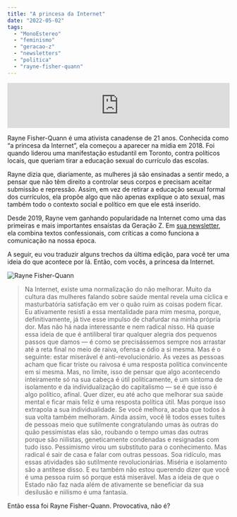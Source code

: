```yaml
---
title: "A princesa da Internet"
date: "2022-05-02"
tags: 
  - "MonoEstereo"
  - "feminismo"
  - "geracao-z"
  - "newsletters"
  - "politica"
  - "rayne-fisher-quann"
---
```


<iframe src="https://anchor.fm/MonoEstéreo/embed/episodes/A-princesa-da-Internet-e1ht4gr" height="102px" width="100%" frameborder="0" scrolling="no"></iframe>

Rayne Fisher-Quann é uma ativista canadense de 21 anos. Conhecida como “a princesa da Internet”, ela começou a aparecer na mídia em 2018. Foi quando liderou uma manifestação estudantil em Toronto, contra políticos locais, que queriam tirar a educação sexual do currículo das escolas.

Rayne dizia que, diariamente, as mulheres já são ensinadas a sentir medo, a pensar que não têm direito a controlar seus corpos e precisam aceitar submissão e repressão. Assim, em vez de retirar a educação sexual formal dos currículos, ela propõe algo que não apenas explique o ato sexual, mas também todo o contexto social e político em que ele está inserido.

Desde 2019, Rayne vem ganhando popularidade na Internet como uma das primeiras e mais importantes ensaístas da Geração Z. Em [sua newsletter](https://internetprincess.substack.com/p/manic-pixie-dream-world), ela combina textos confessionais, com críticas a como funciona a comunicação na nossa época.

A seguir, eu vou traduzir alguns trechos da última edição, para você ter uma ideia do que acontece por lá. Então, com vocês, a princesa da Internet.

![Rayne Fisher-Quann](https://eduf.me/wp-content/uploads/2022/04/rayne-1.webp)

> Na Internet, existe uma normalização do não melhorar. Muito da cultura das mulheres falando sobre saúde mental revela uma cíclica e masturbatória satisfação em ver o quão ruim as coisas podem ficar. Eu ativamente resisti a essa mentalidade para mim mesma, porque, definitivamente, já tive esse impulso de chafurdar na minha própria dor. Mas não há nada interessante e nem radical nisso. Há quase essa ideia de que é antiliberal tirar qualquer alegria dos pequenos passos que damos — é como se precisássemos sempre nos arrastar até a reta final no meio de raiva, ofensa e ódio a si mesma. Mas é o seguinte: estar miserável é anti-revolucionário. Às vezes as pessoas acham que ficar triste ou raivosa é uma resposta política convincente em si mesma. Mas, no limite, isso de pensar que algo acontecendo inteiramente só na sua cabeça é útil politicamente, é um sintoma de isolamento e da individualização do capitalismo — se é que isso é algo político, afinal. Quer dizer, eu até acho que melhorar sua saúde mental e ficar mais feliz é uma resposta política útil. Mas porque isso extrapola a sua individualidade. Se você melhora, acaba que todos à sua volta também melhoram. Ainda assim, você lê todos esses tuítes de pessoas meio que sutilmente congratulando umas às outras do quão pessimistas elas são, roubando o tempo umas das outras porque são niilistas, geneticamente condenadas e resignadas com tudo isso. Pessimismo virou um substituto para o conhecimento. Mas radical é sair de casa e falar com outras pessoas. Soa ridículo, mas essas atividades são sutilmente revolucionárias. Miséria e isolamento são a antítese disso. E eu também não estou querendo dizer que você é uma pessoa ruim só porque está miserável. Mas a ideia de que o Estado não faz nada além de ativamente se beneficiar da sua desilusão e niilismo é uma fantasia.

Então essa foi Rayne Fisher-Quann. Provocativa, não é?
